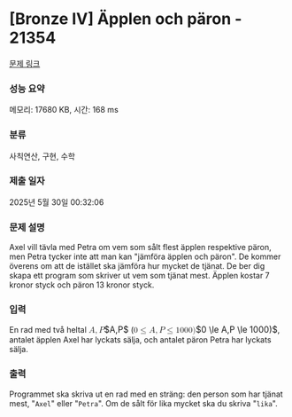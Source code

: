 # [Bronze IV] Äpplen och päron - 21354 

[문제 링크](https://www.acmicpc.net/problem/21354) 

### 성능 요약

메모리: 17680 KB, 시간: 168 ms

### 분류

사칙연산, 구현, 수학

### 제출 일자

2025년 5월 30일 00:32:06

### 문제 설명

<p>Axel vill tävla med Petra om vem som sålt flest äpplen respektive päron, men Petra tycker inte att man kan "jämföra äpplen och päron". De kommer överens om att de istället ska jämföra hur mycket de tjänat. De ber dig skapa ett program som skriver ut vem som tjänat mest. Äpplen kostar 7 kronor styck och päron 13 kronor styck.</p>

### 입력 

 <p>En rad med två heltal <mjx-container class="MathJax" jax="CHTML" style="font-size: 109%; position: relative;"><mjx-math class="MJX-TEX" aria-hidden="true"><mjx-mi class="mjx-i"><mjx-c class="mjx-c1D434 TEX-I"></mjx-c></mjx-mi><mjx-mo class="mjx-n"><mjx-c class="mjx-c2C"></mjx-c></mjx-mo><mjx-mi class="mjx-i" space="2"><mjx-c class="mjx-c1D443 TEX-I"></mjx-c></mjx-mi></mjx-math><mjx-assistive-mml unselectable="on" display="inline"><math xmlns="http://www.w3.org/1998/Math/MathML"><mi>A</mi><mo>,</mo><mi>P</mi></math></mjx-assistive-mml><span aria-hidden="true" class="no-mathjax mjx-copytext">$A,P$</span></mjx-container> (<mjx-container class="MathJax" jax="CHTML" style="font-size: 109%; position: relative;"><mjx-math class="MJX-TEX" aria-hidden="true"><mjx-mn class="mjx-n"><mjx-c class="mjx-c30"></mjx-c></mjx-mn><mjx-mo class="mjx-n" space="4"><mjx-c class="mjx-c2264"></mjx-c></mjx-mo><mjx-mi class="mjx-i" space="4"><mjx-c class="mjx-c1D434 TEX-I"></mjx-c></mjx-mi><mjx-mo class="mjx-n"><mjx-c class="mjx-c2C"></mjx-c></mjx-mo><mjx-mi class="mjx-i" space="2"><mjx-c class="mjx-c1D443 TEX-I"></mjx-c></mjx-mi><mjx-mo class="mjx-n" space="4"><mjx-c class="mjx-c2264"></mjx-c></mjx-mo><mjx-mn class="mjx-n" space="4"><mjx-c class="mjx-c31"></mjx-c><mjx-c class="mjx-c30"></mjx-c><mjx-c class="mjx-c30"></mjx-c><mjx-c class="mjx-c30"></mjx-c></mjx-mn><mjx-mo class="mjx-n"><mjx-c class="mjx-c29"></mjx-c></mjx-mo></mjx-math><mjx-assistive-mml unselectable="on" display="inline"><math xmlns="http://www.w3.org/1998/Math/MathML"><mn>0</mn><mo>≤</mo><mi>A</mi><mo>,</mo><mi>P</mi><mo>≤</mo><mn>1000</mn><mo stretchy="false">)</mo></math></mjx-assistive-mml><span aria-hidden="true" class="no-mathjax mjx-copytext">$0 \le A,P \le 1000)$</span></mjx-container>, antalet äpplen Axel har lyckats sälja, och antalet päron Petra har lyckats sälja. </p>

### 출력 

 <p>Programmet ska skriva ut en rad med en sträng: den person som har tjänat mest, "<code>Axel</code>" eller "<code>Petra</code>". Om de sålt för lika mycket ska du skriva "<code>lika</code>".</p>

